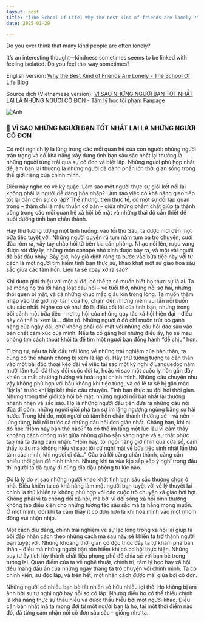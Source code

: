 ```yaml
---
layout: post
title: "[The School Of Life] Why the best kind of friends are lonely ?"
date: 2025-01-29

---
```


Do you ever think that many kind people are often lonely?

It’s an interesting thought—kindness sometimes seems to be linked with feeling isolated. Do you feel this way sometimes?

English version: [Why the Best Kind of Friends Are Lonely - The School Of Life Blog](https://www.theschooloflife.com/article/why-lonely-people-make-the-best-friends/)

Source dịch (Vietnamese version): [VÌ SAO NHỮNG NGƯỜI BẠN TỐT NHẤT LẠI LÀ NHỮNG NGƯỜI CÔ ĐƠN  - Tâm lý học tội phạm Fanpage](https://www.facebook.com/share/p/1E69k1dtCn/)

![Ảnh](https://scontent.fsgn6-2.fna.fbcdn.net/v/t39.30808-6/470648539_573824905282571_3068707043757856059_n.jpg?_nc_cat=102&ccb=1-7&_nc_sid=f727a1&_nc_eui2=AeGnpYEbj9U1DrBTksKLbmcAONCige5OjDw40KKB7k6MPFO6NiOUjbpDnee2V54HplGVcPHfH-tnvYSX8T1AwWjz&_nc_ohc=v-3_kJyBByUQ7kNvgGsR8h1&_nc_oc=Adir6Fpxw45d0W6xAYNoDJFAHhXG0wfr8nG443lmilYiGu6FZyKVomYpgBk_9DSvlPc&_nc_zt=23&_nc_ht=scontent.fsgn6-2.fna&_nc_gid=AJfZEoMSYKWomBtmHYUBTli&oh=00_AYDBzriccF_xOjaNDhbIBm3IINHh-KbUY5FxnjNlUk85KQ&oe=679FE125)

### 🌼 VÌ SAO NHỮNG NGƯỜI BẠN TỐT NHẤT LẠI LÀ NHỮNG NGƯỜI CÔ ĐƠN

Có một nghịch lý lạ lùng trong các mối quan hệ của con người: những người trân trọng và có khả năng xây dựng tình bạn sâu sắc nhất lại thường là những người từng trải qua sự cô đơn và biệt lập. Những người phù hợp nhất để làm bạn lại thường là những người đã dành phần lớn thời gian sống trong thế giới riêng của chính mình.

Điều này nghe có vẻ kỳ quặc. Làm sao một người thực sự giỏi kết nối lại không phải là người dễ dàng hòa nhập? Làm sao việc có khả năng giao tiếp tốt lại dẫn đến sự cô lập? Thế nhưng, trên thực tế, có một sự đối lập quan trọng – thậm chí là mâu thuẫn cơ bản – giữa những phẩm chất giúp ta thành công trong các mối quan hệ xã hội bề mặt và những thái độ cần thiết để nuôi dưỡng tình bạn chân thành.

Hãy thử tưởng tượng một tình huống: vào tối thứ Sáu, ta được mời đến một bữa tiệc tuyệt vời. Những người quyến rũ tụm năm tụm ba trò chuyện, cười đùa rôm rả, vẫy tay chào hỏi từ bên kia căn phòng. Nhạc nổi lên, rượu vang được rót đầy ly, những món canapé nhỏ xinh được bày ra, và một vài người đã bắt đầu nhảy. Bây giờ, hãy giả định rằng ta bước vào bữa tiệc này với tư cách là một người tìm kiếm tình bạn thực sự, khao khát một sự giao hòa sâu sắc giữa các tâm hồn. Liệu ta sẽ xoay xở ra sao?

Khi được giới thiệu với một ai đó, có thể ta sẽ muốn biết họ thực sự là ai. Ta sẽ mong họ trả lời hàng loạt câu hỏi – về tuổi thơ, những nỗi sợ hãi, những thói quen bí mật, và cả những khúc mắc giấu kín trong lòng. Ta muốn thâm nhập vào thế giới nội tâm của họ, chạm đến những niềm vui lẫn nỗi buồn sâu sắc nhất. Nghe có vẻ như đó là điều cốt lõi của tình bạn, nhưng trong bối cảnh một bữa tiệc – nơi tụ hội của những quy tắc xã hội hiện đại – điều này có thể bị xem là... điên rồ. Những người ở đó chỉ muốn trút bỏ gánh nặng của ngày dài, chứ không phải đối mặt với những câu hỏi đào sâu vào bản chất cảm xúc của mình. Nếu ta cố gắng hỏi những điều ấy, họ sẽ mau chóng tìm cách thoát khỏi ta để tìm một người bạn đồng hành “dễ chịu” hơn.

Tương tự, nếu ta bắt đầu trải lòng về những trải nghiệm của bản thân, ta cũng có thể nhanh chóng bị xem là lập dị. Hãy thử tưởng tượng ta dấn thân vào một bài độc thoại kéo dài về việc tại sao một kỳ nghỉ ở Languedoc năm mười lăm tuổi đã thay đổi cuộc đời ta, hoặc vì sao một cuộc ly hôn gần đây khiến ta mất phương hướng và hoài nghi chính mình. Những câu chuyện như vậy không phù hợp với bầu không khí tiệc tùng, và có lẽ ta sẽ bị gắn mác “kỳ lạ” trước khi kịp kết thúc câu chuyện.
Tình bạn thực sự đòi hỏi thời gian. Nhưng trong thế giới xã hội bề mặt, những người nổi bật nhất lại thường nhanh nhẹn và sắc sảo. Họ là những người đầu tiên đưa ra những câu nói đùa dí dỏm, những người giỏi phá tan sự im lặng ngượng ngùng bằng sự hài hước. Trong khi đó, một người có tâm hồn chân thành thường sẽ – và nên – lúng túng, bối rối trước cả những câu hỏi đơn giản nhất. Chẳng hạn, khi ai đó hỏi: “Hôm nay bạn thế nào?” ta có thể im lặng một lúc lâu vì cảm thấy khoảng cách chóng mặt giữa những gì họ sẵn sàng nghe và sự thật phức tạp mà ta đang cảm nhận: “Hôm nay, tôi ngồi hàng giờ nhìn qua cửa sổ, cảm thấy lo âu mà không hiểu vì sao; tôi cứ nghĩ mãi về bữa tiệc sinh nhật lần thứ tám của mình, khi người dì đã...” Câu trả lời càng chân thành, càng cần nhiều thời gian để hình thành. Nhưng khi ta vừa kịp sắp xếp ý nghĩ trong đầu thì người ta đã quay đi cùng đĩa đậu phộng từ lúc nào.

Đó là lý do vì sao những người khao khát tình bạn sâu sắc thường chọn ở nhà. Điều khiến ta có khả năng làm một người bạn tuyệt vời về lý thuyết lại chính là thứ khiến ta không phù hợp với các cuộc trò chuyện xã giao hời hợt. Không phải vì ta chống đối xã hội, mà bởi vì đời sống xã hội bình thường không tạo điều kiện cho những tương tác sâu sắc mà ta hằng mong muốn. Ở một mình, đôi khi ta cảm thấy ít cô đơn hơn là khi hòa mình vào một nhóm đông vui nhộn nhịp.

Một cách dịu dàng, chính trải nghiệm về sự lạc lõng trong xã hội lại giúp ta bồi đắp nhân cách theo những cách mà sau này sẽ khiến ta trở thành người bạn tuyệt vời. Những khoảng thời gian cô độc thúc đẩy ta tự khám phá bản thân – điều mà những người bận rộn hiếm khi có cơ hội thực hiện. Những suy tư ấy tích lũy thành chất liệu phong phú để chia sẻ với bạn bè trong tương lai. Quan điểm của ta về nghệ thuật, chính trị, tâm lý học hay xã hội đều mang dấu ấn của những ngày tháng ta trò chuyện với chính mình. Ta có chính kiến, sự độc lập, và trên hết, một nhân cách được mài giũa bởi cô đơn.

Những người có nhiều bạn bè tất nhiên sở hữu nhiều lợi thế. Họ không bị ám ảnh bởi sự tự nghi ngờ hay nỗi sợ cô lập. Nhưng điều họ có thể thiếu chính là khả năng thực sự thấu hiểu và được thấu hiểu bởi một người khác. Điều căn bản nhất mà ta mong đợi từ một người bạn là họ, tại một thời điểm nào đó, đã từng cảm nhận nỗi cô đơn sâu sắc – giống như ta.
